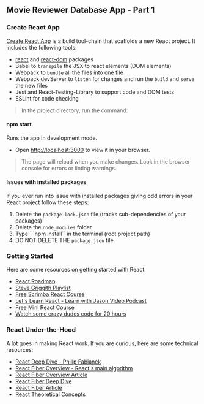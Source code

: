 ## Movie Reviewer Database App - Part 1

### Create React App 

<a href="https://create-react-app.dev/">Create React App</a> is a build tool-chain that scaffolds a new React project. It includes the following tools:

- <a href="https://www.npmjs.com/package/react">react</a> and <a href="https://www.npmjs.com/package/react-dom">react-dom</a> packages
- Babel to ```transpile``` the JSX to react elements (DOM elements)
- Webpack to ```bundle``` all the files into one file
- Webpack devServer to ```listen``` for changes and run the ```build``` and ```serve``` the new files
- Jest and React-Testing-Library to support code and DOM tests
- ESLint for code checking
> In the project directory, run the command:

#### npm start

Runs the app in development mode.
 - Open [http://localhost:3000](http://localhost:3000) to view it in your browser.

> The page will reload when you make changes. Look in the browser console for errors or linting warnings.

#### Issues with installed packages

If you ever run into issue with installed packages giving odd errors in your React project follow these steps:

 1. Delete the ```package-lock.json``` file (tracks sub-dependencies of your packages)
 2. Delete the ```node_modules``` folder
 3. Type ```npm install`` in the terminal (root project path)
 4. DO NOT DELETE THE ```package.json``` file

### Getting Started

Here are some resources on getting started with React:

- [React Roadmap](https://roadmap.sh/react)
- [Steve Griggith Playlist](https://www.youtube.com/playlist?list=PLyuRouwmQCjmMfs-HOsDGoaN6JiYrC6Ms) 
- [Free Scrimba React Course](https://scrimba.com/learn/learnreact)
- [Let's Learn React - Learn with Jason Video Podcast](https://www.learnwithjason.dev/let-s-learn-react)
- [Free Mini React Course](https://fullstackopen.com/osa1/reactin_alkeet)
- [Watch some crazy dudes code for 20 hours](https://www.youtube.com/watch?v=0mVbNp1ol_w&t=18382s)

### React Under-the-Hood

A lot goes in making React work. If you are curious, here are some technical resources:

- [React Deep Dive - Phillp Fabianek](https://www.youtube.com/watch?v=7YhdqIR2Yzo)
- [React Fiber Overview - React's main algorithm](https://www.youtube.com/watch?v=ZCuYPiUIONs&t=28s)
- [React Fiber Overview Article](https://github.com/acdlite/react-fiber-architecture)
- [React Fiber Deep Dive](https://www.youtube.com/watch?v=0ympFIwQFJw)
- [React Fiber Article](https://blog.logrocket.com/deep-dive-react-fiber/)
- [React Theoretical Concepts](https://github.com/reactjs/react-basic)
